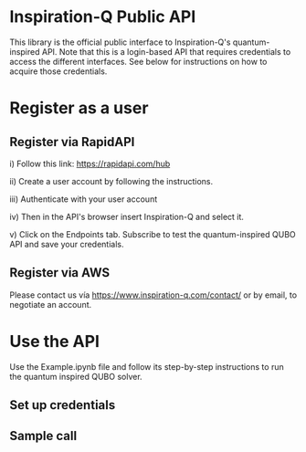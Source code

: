 # Inspiration-Q Public API

This library is the official public interface to Inspiration-Q's quantum-inspired API. Note that this is a login-based API that requires credentials to access the different interfaces. See below for instructions on how to acquire those credentials.

# Register as a user

## Register via RapidAPI

i) Follow this link: https://rapidapi.com/hub

ii) Create a user account by following the instructions.

iii) Authenticate with your user account

iv) Then in the API's browser insert Inspiration-Q and select it.

v) Click on the Endpoints tab. Subscribe to test the quantum-inspired QUBO API and save your credentials.


## Register via AWS

Please contact us vía https://www.inspiration-q.com/contact/ or by email, to negotiate an account.

# Use the API

Use the Example.ipynb file and follow its step-by-step instructions to run the quantum inspired QUBO solver.

## Set up credentials

## Sample call


